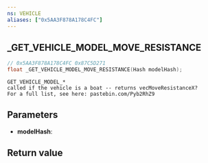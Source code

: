 ```yaml
---
ns: VEHICLE
aliases: ["0x5AA3F878A178C4FC"]
---
```

## _GET_VEHICLE_MODEL_MOVE_RESISTANCE

```c
// 0x5AA3F878A178C4FC 0x87C5D271
float _GET_VEHICLE_MODEL_MOVE_RESISTANCE(Hash modelHash);
```

```
GET_VEHICLE_MODEL_*  
called if the vehicle is a boat -- returns vecMoveResistanceX?  
For a full list, see here: pastebin.com/Pyb2RhZ9  
```

## Parameters
* **modelHash**: 

## Return value
